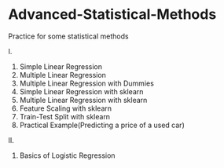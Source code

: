 # Advanced-Statistical-Methods
Practice for some statistical methods

I.
1) Simple Linear Regression
2) Multiple Linear Regression
3) Multiple Linear Regression with Dummies
4) Simple Linear Regression with sklearn
5) Multiple Linear Regression with sklearn
6) Feature Scaling with sklearn
7) Train-Test Split with sklearn
8) Practical Example(Predicting a price of a used car)

II.
1) Basics of Logistic Regression
